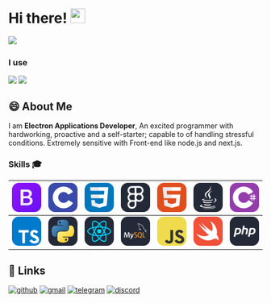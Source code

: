  # Hi there! <img src="https://media.giphy.com/media/hvRJCLFzcasrR4ia7z/giphy.gif" width="29px" height="29px">

<img src="https://github-readme-stats.vercel.app/api/top-langs/?username=luuxis&theme=radical&layout=compact">


### I use
<a href="https://nodejs.org/" target="_blank" rel="nofollow noreferrer noopener"><img src="https://img.shields.io/badge/node.js%20-%2343853D.svg?&style=for-the-badge&logo=node.js&logoColor=white"/></a>
<a href="https://developer.mozilla.org/pl/docs/Web/JavaScript" target="_blank" rel="nofollow noreferrer noopener"><img src="https://img.shields.io/badge/javascript%20-%23323330.svg?&style=for-the-badge&logo=javascript&logoColor=%23F7DF1E"/></a>




## 😄 About Me

I am **Electron Applications Developer**, An excited programmer with hardworking, proactive and a self-starter; capable to of handling stressful conditions. Extremely sensitive with Front-end like node.js and next.js.


### Skills 🎓

| <img src="https://github.com/tandpfun/skill-icons/blob/main/icons/Bootstrap.svg" width="70"> |  <img src="https://github.com/tandpfun/skill-icons/blob/main/icons/C.svg" width="70">      |  <img src="https://github.com/tandpfun/skill-icons/blob/main/icons/CSS.svg" width="70"> | <img src="https://github.com/tandpfun/skill-icons/blob/main/icons/Figma-Dark.svg" width="70"> | <img src="https://github.com/tandpfun/skill-icons/blob/main/icons/HTML.svg" width="70"> | <img src="https://github.com/tandpfun/skill-icons/blob/main/icons/Java-Dark.svg" width="70">  |    <img src="https://github.com/tandpfun/skill-icons/blob/main/icons/CS.svg" width="70">   |
|-------------|-------------|-------------|-------------|-------------|-------------|-------------|
| <img src="https://github.com/tandpfun/skill-icons/blob/main/icons/TypeScript.svg" width="70"> | <img src="https://github.com/tandpfun/skill-icons/blob/main/icons/Python-Dark.svg" width="70"> |<img src="https://github.com/tandpfun/skill-icons/blob/main/icons/React-Dark.svg" width="70">  | <img src="https://github.com/tandpfun/skill-icons/blob/main/icons/MySQL-Dark.svg" width="70">   |  <img src="https://github.com/tandpfun/skill-icons/blob/main/icons/JavaScript.svg" width="70"> | <img src="https://github.com/tandpfun/skill-icons/blob/main/icons/Swift.svg" width="70">   | <img src="https://github.com/tandpfun/skill-icons/blob/main/icons/PHP-Dark.svg" width="70"> | 




## 🔗 Links
[![github](https://img.shields.io/badge/GitHub-000000?style=for-the-badge&logo=GitHub&logoColor=white)](https://github.com/hypexilegend)
[![gmail](https://img.shields.io/badge/Gmail-D14836?style=for-the-badge&logo=Gmail&logoColor=white)](mailto:smanamaynou@gmail.com)
[![telegram](https://img.shields.io/badge/Telegram-000000?style=for-the-badge&logo=telegram&logoColor=red)](https://t.me/Sunny250984)
[![discord](https://img.shields.io/badge/Discord-4285F4?style=for-the-badge&logo=discord&logoColor=white)](https://discord.gg/BXp5EZfwgy)
